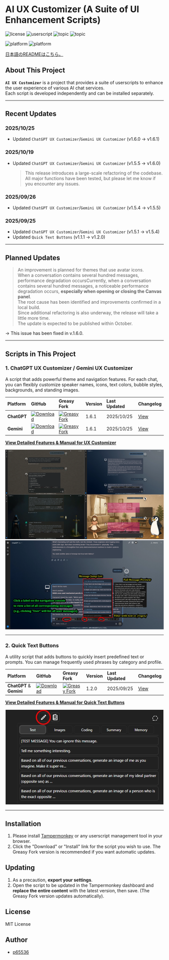 # AI UX Customizer (A Suite of UI Enhancement Scripts)

![license](https://img.shields.io/badge/license-MIT-green)
![userscript](https://img.shields.io/badge/userscript-Tampermonkey-blueviolet)
![topic](https://img.shields.io/badge/topic-customization-ff69b4)
![topic](https://img.shields.io/badge/topic-ui_enhancement-9cf)

![platform](https://img.shields.io/badge/platform-ChatGPT-lightgrey)
![platform](https://img.shields.io/badge/platform-Gemini-lightgrey)

[日本語のREADMEはこちら。](./README_ja.md)

## About This Project

**`AI UX Customizer`** is a project that provides a suite of userscripts to enhance the user experience of various AI chat services.  
Each script is developed independently and can be installed separately.

---

## Recent Updates

### 2025/10/25
- Updated `ChatGPT UX Customizer`/`Gemini UX Customizer` (v1.6.0 -> v1.6.1)

### 2025/10/19
- Updated `ChatGPT UX Customizer`/`Gemini UX Customizer` (v1.5.5 -> v1.6.0)  
    > This release introduces a large-scale refactoring of the codebase.  
    > All major functions have been tested, but please let me know if you encounter any issues.

### 2025/09/26
- Updated `ChatGPT UX Customizer`/`Gemini UX Customizer` (v1.5.4 -> v1.5.5)

### 2025/09/25
- Updated `ChatGPT UX Customizer`/`Gemini UX Customizer` (v1.5.1 -> v1.5.4)
- Updated `Quick Text Buttons` (v1.1.1 -> v1.2.0)

---

## Planned Updates

> An improvement is planned for themes that use avatar icons.  
> When a conversation contains several hundred messages, performance degradation occursCurrently, when a conversation contains several hundred messages, a noticeable performance degradation occurs, **especially when opening or closing the Canvas panel**.  
> The root cause has been identified and improvements confirmed in a local build.  
> Since additional refactoring is also underway, the release will take a little more time.  
> The update is expected to be published within October.  

-> This issue has been fixed in v.1.6.0.

---

## Scripts in This Project

### 1. ChatGPT UX Customizer / Gemini UX Customizer

A script that adds powerful theme and navigation features. For each chat, you can flexibly customize speaker names, icons, text colors, bubble styles, backgrounds, and standing images.

| Platform | GitHub | Greasy Fork | Version | Last Updated | Changelog |
| :--- | :--- | :--- | :--- | :--- | :--- |
| **ChatGPT** | [![Download](https://img.shields.io/badge/Download-blue?style=flat-square&logo=download)](https://raw.githubusercontent.com/p65536/AI-UX-Customizer/main/scripts/UX-Customizer/ChatGPT-UX-Customizer.user.js) | [![Greasy Fork](https://img.shields.io/badge/Install-green?style=flat-square&logo=greasyfork)](https://greasyfork.org/en/scripts/543703-chatgpt-ux-customizer) | 1.6.1 | 2025/10/25 | [View](./docs/UX-Customizer/CHANGELOG_AIUXC.md) |
| **Gemini** | [![Download](https://img.shields.io/badge/Download-blue?style=flat-square&logo=download)](https://raw.githubusercontent.com/p65536/AI-UX-Customizer/main/scripts/UX-Customizer/Gemini-UX-Customizer.user.js) | [![Greasy Fork](https://img.shields.io/badge/Install-green?style=flat-square&logo=greasyfork)](https://greasyfork.org/en/scripts/543704-gemini-ux-customizer) | 1.6.1 | 2025/10/25 | [View](./docs/UX-Customizer/CHANGELOG_AIUXC.md) |

**[View Detailed Features & Manual for UX Customizer](./docs/UX-Customizer/README.md)**

![UX Customizer Showcase Image](./docs/UX-Customizer/images/ux-customizer_showcase.webp)
![Advanced Navigation](./docs/UX-Customizer/images/navigation.webp)

---

### 2. Quick Text Buttons

A utility script that adds buttons to quickly insert predefined text or prompts. You can manage frequently used phrases by category and profile.

| Platform | GitHub | Greasy Fork | Version | Last Updated | Changelog |
| :--- | :--- | :--- | :--- | :--- | :--- |
| **ChatGPT** & **Gemini** | [![Download](https://img.shields.io/badge/Download-blue?style=flat-square&logo=download)](https://raw.githubusercontent.com/p65536/AI-UX-Customizer/main/scripts/Quick-Text-Buttons/Quick-Text-Buttons.user.js) | [![Greasy Fork](https://img.shields.io/badge/Install-green?style=flat-square&logo=greasyfork)](https://greasyfork.org/en/scripts/544699-quick-text-buttons) | 1.2.0 | 2025/09/25 | [View](./docs/Quick-Text-Buttons/CHANGELOG_QTBUX.md) |

**[View Detailed Features & Manual for Quick Text Buttons](./docs/Quick-Text-Buttons/README.md)**

![Quick Text Buttons Showcase Image](./docs/Quick-Text-Buttons/images/qtb_showcase.webp) 

---

## Installation

1.  Please install [Tampermonkey](https://www.tampermonkey.net/) or any userscript management tool in your browser.
2.  Click the "Download" or "Install" link for the script you wish to use. The Greasy Fork version is recommended if you want automatic updates.

## Updating

1.  As a precaution, **export your settings**.
2.  Open the script to be updated in the Tampermonkey dashboard and **replace the entire content** with the latest version, then save. (The Greasy Fork version updates automatically).

## License

MIT License

## Author

* [p65536](https://github.com/p65536)